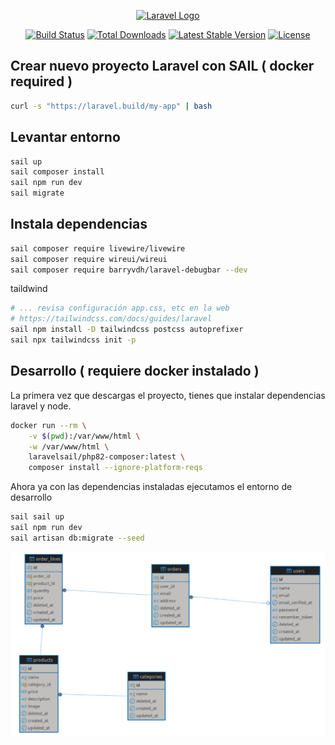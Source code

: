 <p align="center"><a href="https://laravel.com" target="_blank"><img src="https://raw.githubusercontent.com/laravel/art/master/logo-lockup/5%20SVG/2%20CMYK/1%20Full%20Color/laravel-logolockup-cmyk-red.svg" width="400" alt="Laravel Logo"></a></p>

<p align="center">
<a href="https://github.com/laravel/framework/actions"><img src="https://github.com/laravel/framework/workflows/tests/badge.svg" alt="Build Status"></a>
<a href="https://packagist.org/packages/laravel/framework"><img src="https://img.shields.io/packagist/dt/laravel/framework" alt="Total Downloads"></a>
<a href="https://packagist.org/packages/laravel/framework"><img src="https://img.shields.io/packagist/v/laravel/framework" alt="Latest Stable Version"></a>
<a href="https://packagist.org/packages/laravel/framework"><img src="https://img.shields.io/packagist/l/laravel/framework" alt="License"></a>
</p>



## Crear nuevo proyecto Laravel con SAIL ( docker required )
```sh
curl -s "https://laravel.build/my-app" | bash
```

## Levantar entorno
```sh
sail up
sail composer install
sail npm run dev
sail migrate
```

## Instala dependencias
```sh
sail composer require livewire/livewire
sail composer require wireui/wireui
sail composer require barryvdh/laravel-debugbar --dev
```

taildwind
```sh
# ... revisa configuración app.css, etc en la web
# https://tailwindcss.com/docs/guides/laravel
sail npm install -D tailwindcss postcss autoprefixer
sail npx tailwindcss init -p

```


## Desarrollo ( requiere docker instalado )

La primera vez que descargas el proyecto, tienes que instalar dependencias laravel y node.

```bash
docker run --rm \
    -v $(pwd):/var/www/html \
    -w /var/www/html \
    laravelsail/php82-composer:latest \
    composer install --ignore-platform-reqs
```

Ahora ya con las dependencias instaladas ejecutamos el entorno de desarrollo

```bash
sail sail up
sail npm run dev
sail artisan db:migrate --seed
```

![Esquema DB](/documentation/uoc-store-schema.png)


<!-- https://wowroms.com/es/roms/list/sega%2Bmaster%2Bsystem?sort=download -->

<!-- https://es.piliapp.com/emoji/list/ -->
